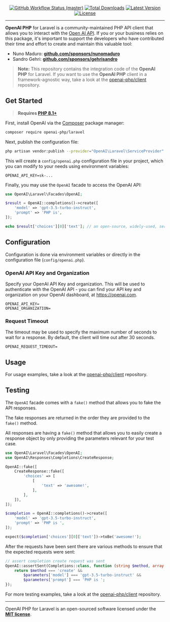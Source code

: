 <p align="center">
    <p align="center">
        <a href="https://github.com/openai-php/laravel/actions"><img alt="GitHub Workflow Status (master)" src="https://img.shields.io/github/actions/workflow/status/openai-php/laravel/tests.yml?branch=main&label=tests&style=round-square"></a>
        <a href="https://packagist.org/packages/openai-php/laravel"><img alt="Total Downloads" src="https://img.shields.io/packagist/dt/openai-php/laravel"></a>
        <a href="https://packagist.org/packages/openai-php/laravel"><img alt="Latest Version" src="https://img.shields.io/packagist/v/openai-php/laravel"></a>
        <a href="https://packagist.org/packages/openai-php/laravel"><img alt="License" src="https://img.shields.io/github/license/openai-php/laravel"></a>
    </p>
</p>

------
**OpenAI PHP** for Laravel is a community-maintained PHP API client that allows you to interact with the [Open AI API](https://beta.openai.com/docs/api-reference/introduction). If you or your business relies on this package, it's important to support the developers who have contributed their time and effort to create and maintain this valuable tool:

- Nuno Maduro: **[github.com/sponsors/nunomaduro](https://github.com/sponsors/nunomaduro)**
- Sandro Gehri: **[github.com/sponsors/gehrisandro](https://github.com/sponsors/gehrisandro)**

> **Note:** This repository contains the integration code of the **OpenAI PHP** for Laravel. If you want to use the **OpenAI PHP** client in a framework-agnostic way, take a look at the [openai-php/client](https://github.com/openai-php/client) repository.

## Get Started

> **Requires [PHP 8.1+](https://php.net/releases/)**

First, install OpenAI via the [Composer](https://getcomposer.org/) package manager:

```bash
composer require openai-php/laravel
```

Next, publish the configuration file:

```bash
php artisan vendor:publish --provider="OpenAI\Laravel\ServiceProvider"
```

This will create a `config/openai.php` configuration file in your project, which you can modify to your needs
using environment variables: 

```env
OPENAI_API_KEY=sk-...
```

Finally, you may use the `OpenAI` facade to access the OpenAI API:

```php
use OpenAI\Laravel\Facades\OpenAI;

$result = OpenAI::completions()->create([
    'model' => 'gpt-3.5-turbo-instruct',
    'prompt' => 'PHP is',
]);

echo $result['choices'][0]['text']; // an open-source, widely-used, server-side scripting language.
```

## Configuration

Configuration is done via environment variables or directly in the configuration file (`config/openai.php`).

### OpenAI API Key and Organization

Specify your OpenAI API Key and organization. This will be
used to authenticate with the OpenAI API - you can find your API key
and organization on your OpenAI dashboard, at https://openai.com.

```env
OPENAI_API_KEY=
OPENAI_ORGANIZATION=
```

### Request Timeout

The timeout may be used to specify the maximum number of seconds to wait
for a response. By default, the client will time out after 30 seconds.

```env
OPENAI_REQUEST_TIMEOUT=
```

## Usage

For usage examples, take a look at the [openai-php/client](https://github.com/openai-php/client) repository.

## Testing

The `OpenAI` facade comes with a `fake()` method that allows you to fake the API responses.

The fake responses are returned in the order they are provided to the `fake()` method.

All responses are having a `fake()` method that allows you to easily create a response object by only providing the parameters relevant for your test case.

```php
use OpenAI\Laravel\Facades\OpenAI;
use OpenAI\Responses\Completions\CreateResponse;

OpenAI::fake([
    CreateResponse::fake([
        'choices' => [
            [
                'text' => 'awesome!',
            ],
        ],
    ]),
]);

$completion = OpenAI::completions()->create([
    'model' => 'gpt-3.5-turbo-instruct',
    'prompt' => 'PHP is ',
]);

expect($completion['choices'][0]['text'])->toBe('awesome!');
```

After the requests have been sent there are various methods to ensure that the expected requests were sent:

```php
// assert completion create request was sent
OpenAI::assertSent(Completions::class, function (string $method, array $parameters): bool {
    return $method === 'create' &&
        $parameters['model'] === 'gpt-3.5-turbo-instruct' &&
        $parameters['prompt'] === 'PHP is ';
});
```

For more testing examples, take a look at the [openai-php/client](https://github.com/openai-php/client#testing) repository.

---

OpenAI PHP for Laravel is an open-sourced software licensed under the **[MIT license](https://opensource.org/licenses/MIT)**.
